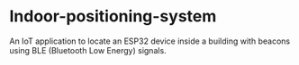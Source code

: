 # Indoor-positioning-system
An IoT application to locate an ESP32 device inside a building with beacons using BLE (Bluetooth Low Energy) signals. 
